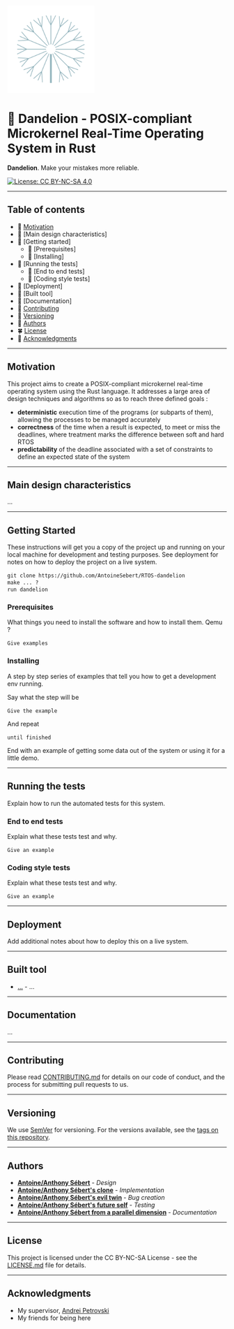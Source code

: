 <a href="https://github.com/AntoineSebert/RTOS-dandelion"><img src="resources/dandelion-logo.png" alt="Dandelion" width="200"></a>

# 🚀 Dandelion - POSIX-compliant Microkernel Real-Time Operating System in Rust

**Dandelion**. Make your mistakes more reliable.

[![License: CC BY-NC-SA 
4.0](https://img.shields.io/badge/License-CC%20BY--NC--SA%204.0-lightgrey.svg)](https://creativecommons.org/licenses/by-nc-sa/4.0/)

------

## Table of contents
- :fallen_leaf: [Motivation](#motivation)
- 🌴 [Main design characteristics]
- :ear_of_rice: [Getting started]
  - :hibiscus: [Prerequisites]
  - :cherry_blossom: [Installing]
- :sunflower: [Running the tests]
  - :tulip: [End to end tests]
  - :blossom: [Coding style tests]
- :herb: [Deployment]
- :maple_leaf: [Built tool]
- 🌲 [Documentation]
- :seedling: [Contributing](#contributing)
- :cactus: [Versioning](#versioning)
- :leaves: [Authors](#authors)
- :four_leaf_clover: [License](#license)
- :deciduous_tree: [Acknowledgments](#acknowledgments)

------

## Motivation
This project aims to create a POSIX-compliant microkernel real-time operating system using the Rust language. It addresses a large area of design techniques and algorithms so as to reach three defined goals  :

- **deterministic** execution time of the programs (or subparts of them), allowing the processes to be managed accurately
- **correctness** of the time when a result is expected, to meet or miss the deadlines, where treatment marks the difference between soft and hard RTOS
- **predictability** of the deadline associated with a set of constraints to define an expected state of the system

------

## Main design characteristics

...

------

## Getting Started

These instructions will get you a copy of the project up and running on your local machine for development and testing purposes. See deployment for notes on how to deploy the project on a live system.
```
git clone https://github.com/AntoineSebert/RTOS-dandelion
make ... ?
run dandelion
```

### Prerequisites
What things you need to install the software and how to install them. Qemu ?

```
Give examples
```

### Installing
A step by step series of examples that tell you how to get a development env running.

Say what the step will be

```
Give the example
```

And repeat

```
until finished
```

End with an example of getting some data out of the system or using it for a little demo.

------

## Running the tests
Explain how to run the automated tests for this system.

### End to end tests
Explain what these tests test and why.

```
Give an example
```

### Coding style tests
Explain what these tests test and why.

```
Give an example
```

------

## Deployment

Add additional notes about how to deploy this on a live system.

------

## Built tool

* [...](http://www.example.com) - …

------

## Documentation

...

------

## Contributing

Please read [CONTRIBUTING.md](CONTRIBUTING.md) for details on our code of conduct, and the process for submitting pull requests to us.

------

## Versioning

We use [SemVer](http://semver.org/) for versioning. For the versions available, see the [tags on this repository](https://github.com/your/project/tags). 

------

## Authors
* [**Antoine/Anthony Sébert**](https://github.com/AntoineSebert) - *Design*
* [**Antoine/Anthony Sébert's clone**](https://github.com/AntoineSebert) - *Implementation*
* [**Antoine/Anthony Sébert's evil twin**](https://github.com/AntoineSebert) - *Bug creation*
* [**Antoine/Anthony Sébert's future self**](https://github.com/AntoineSebert) - *Testing*
* [**Antoine/Anthony Sébert from a parallel dimension**](https://github.com/AntoineSebert) - *Documentation*

------

## License
This project is licensed under the CC BY-NC-SA License - see the [LICENSE.md](LICENSE.md) file for details.

-------

## Acknowledgments
* My supervisor, [Andrei Petrovski](https://orcid.org/0000-0002-0987-2791)
* My friends for being here